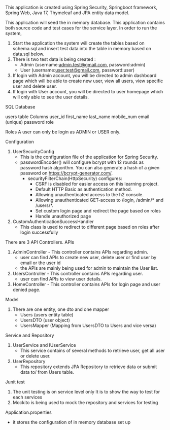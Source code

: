 This application is created using Spring Security, Springboot framework, Spring Web, Java 17, Thymeleaf and JPA entity data model.

This application will seed the in memory database. This application contains both source code
and test cases for the service layer. In order to run the system,
1. Start the application
   the system will create the tables based on schema.sql and insert test data into the table in memory based on data.sql below.
2. There is two test data is being created : 
   - Admin (username:admin.test@gmail.com, password:admin)
   - User (username:user.test@gmail.com, password:user)
3. If login with Admin account, you will be directed to admin dashboard page which will be able to create new user, view all users, view specific user and delete user.
4. If login with User account, you will be directed to user homepage which will only able to see the user details.

SQL Database

users table Columns
user_id
first_name
last_name
mobile_num
email (unique)
password
role

Roles
A user can only be login as ADMIN or USER only.

Configuration
1. UserSecurityConfig
    - This is the configuration file of the application for Spring Security.
    - passwordEncoder() will configure bcrypt with 12 rounds as password hash algorithm. You can also generate a hash of a given password on https://bcrypt-generator.com/.
      - securityFilterChain(HttpSecurity) configures:
        - CSRF is disabled for easier access on this learning project.
        - Default HTTP Basic as authentication method.
        - Allowing unauthenticated access to the h2 console.
        - Allowing unauthenticated GET-access to /login, /admin/* and /users/*.
        - Set custom login page and redirect the page based on roles
        - Handle unauthorized page
2. CustomAuthenticationSuccessHandler
    - This class is used to redirect to different page based on roles after login successfully


There are 3 API Controllers. APIs
1. AdminController - This controller contains APIs regarding admin.
    - user can find APIs to create new user, delete user or find user by email or the user id
    - the APIs are mainly being used for admin to maintain the User list.
2. UsersController - This controller contains APIs regarding user.
    - user can find APIs to view user details.
3. HomeController - This controller contains APIs for login page and user denied page.

Model
1. There are one entity, one dto and one mapper
    - Users (users entity table)
    - UsersDTO (user object)
    - UsersMapper (Mapping from UsersDTO to Users and vice versa)

Service and Repository
1. UserService and IUserService
   - This service contains of several methods to retrieve user, get all user or delete user.
2. UserRepository
   - This repository extends JPA Repository to retrieve data or submit data  to/ from Users table.

Junit test
1. The unit testing is on service level only It is to show the way to test for each services
2. Mockito is being used to mock the repository and services for testing

Application.properties
- it stores the configuration of in memory database set up
